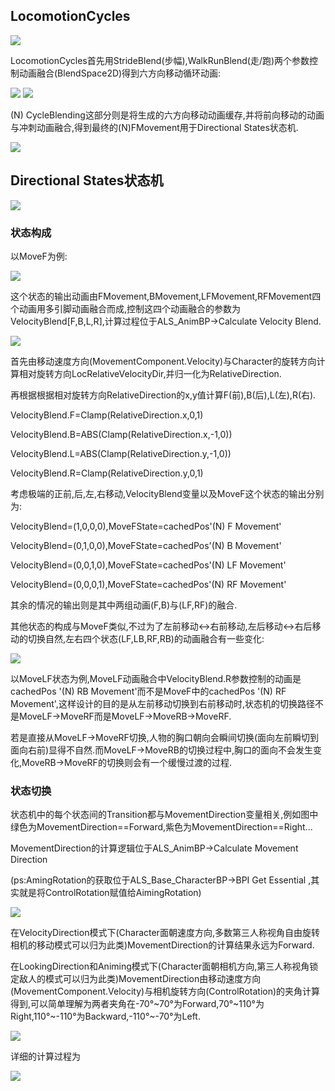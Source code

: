 ## LocomotionCycles

![](ALSLocomotionCycles/LocomotionCyclesState.png)

LocomotionCycles首先用StrideBlend(步幅),WalkRunBlend(走/跑)两个参数控制动画融合(BlendSpace2D)得到六方向移动循环动画:

![](ALSLocomotionCycles/ALS_N_WalkRun_F_BlendSpace.png)
![](ALSLocomotionCycles/ALS_N_WalkRun_FL_BlendSpace.png)

(N) CycleBlending这部分则是将生成的六方向移动动画缓存,并将前向移动的动画与冲刺动画融合,得到最终的(N)FMovement用于Directional States状态机.

![](ALSLocomotionCycles/CycleBlending.png)

## Directional States状态机

![](ALSLocomotionCycles/DirectionalStates.png)

### 状态构成

以MoveF为例:

![](ALSLocomotionCycles/MoveFState.png)

这个状态的输出动画由FMovement,BMovement,LFMovement,RFMovement四个动画用多引脚动画融合而成,控制这四个动画融合的参数为VelocityBlend[F,B,L,R],计算过程位于ALS_AnimBP->Calculate Velocity Blend.

![](ALSLocomotionCycles/CalVelocityBlend.png)

首先由移动速度方向(MovementComponent.Velocity)与Character的旋转方向计算相对旋转方向LocRelativeVelocityDir,并归一化为RelativeDirection.

再根据根据相对旋转方向RelativeDirection的x,y值计算F(前),B(后),L(左),R(右).

VelocityBlend.F=Clamp(RelativeDirection.x,0,1)

VelocityBlend.B=ABS(Clamp(RelativeDirection.x,-1,0))

VelocityBlend.L=ABS(Clamp(RelativeDirection.y,-1,0))

VelocityBlend.R=Clamp(RelativeDirection.y,0,1)

考虑极端的正前,后,左,右移动,VelocityBlend变量以及MoveF这个状态的输出分别为:

VelocityBlend=(1,0,0,0),MoveFState=cachedPos'(N) F Movement'

VelocityBlend=(0,1,0,0),MoveFState=cachedPos'(N) B Movement'

VelocityBlend=(0,0,1,0),MoveFState=cachedPos'(N) LF Movement'

VelocityBlend=(0,0,0,1),MoveFState=cachedPos'(N) RF Movement'

其余的情况的输出则是其中两组动画(F,B)与(LF,RF)的融合.

其他状态的构成与MoveF类似,不过为了左前移动<->右前移动,左后移动<->右后移动的切换自然,左右四个状态(LF,LB,RF,RB)的动画融合有一些变化:

![](ALSLocomotionCycles/MoveLFState.png)

以MoveLF状态为例,MoveLF动画融合中VelocityBlend.R参数控制的动画是cachedPos '(N) RB Movement'而不是MoveF中的cachedPos '(N) RF Movement',这样设计的目的是从左前移动切换到右前移动时,状态机的切换路径不是MoveLF->MoveRF而是MoveLF->MoveRB->MoveRF.

若是直接从MoveLF->MoveRF切换,人物的胸口朝向会瞬间切换(面向左前瞬切到面向右前)显得不自然.而MoveLF->MoveRB的切换过程中,胸口的面向不会发生变化,MoveRB->MoveRF的切换则会有一个缓慢过渡的过程.

### 状态切换

状态机中的每个状态间的Transition都与MovementDirection变量相关,例如图中绿色为MovementDirection==Forward,紫色为MovementDirection==Right...

MovementDirection的计算逻辑位于ALS_AnimBP->Calculate Movement Direction

(ps:AmingRotation的获取位于ALS_Base_CharacterBP->BPI Get Essential ,其实就是将ControlRotation赋值给AimingRotation)

![](ALSLocomotionCycles/CalMovementDirection.png)

在VelocityDirection模式下(Character面朝速度方向,多数第三人称视角自由旋转相机的移动模式可以归为此类)MovementDirection的计算结果永远为Forward.

在LookingDirection和Animing模式下(Character面朝相机方向,第三人称视角锁定敌人的模式可以归为此类)MovementDirection由移动速度方向(MovementComponent.Velocity)与相机旋转方向(ControlRotation)的夹角计算得到,可以简单理解为两者夹角在-70°~70°为Forward,70°~110°为Right,110°~-110°为Backward,-110°~-70°为Left.

![](ALSLocomotionCycles/CalMovementDirectionSimple.png)

详细的计算过程为

![](ALSLocomotionCycles/CalMovementDirectionDetail.png)